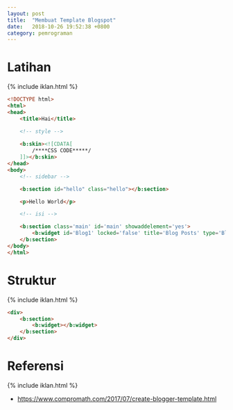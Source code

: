```yaml
---
layout: post
title:  "Membuat Template Blogspot"
date:   2018-10-26 19:52:38 +0800
category: pemrograman
---
```


# Latihan

{% include iklan.html %}

```html
<!DOCTYPE html>
<html>
<head>
	<title>Hai</title>

	<!-- style -->
	
	<b:skin><![CDATA[
		/****CSS CODE*****/
	]]></b:skin>
</head>
<body>
	<!-- sidebar -->

	<b:section id="hello" class="hello"></b:section>

	<p>Hello World</p>

	<!-- isi -->

	<b:section class='main' id='main' showaddelement='yes'>
		<b:widget id='Blog1' locked='false' title='Blog Posts' type='Blog' version='1'/>
	</b:section>
</body>
</html>
```

# Struktur

{% include iklan.html %}

```html
<div>
	<b:section>
		<b:widget></b:widget>
	</b:section>
</div>
```

# Referensi

{% include iklan.html %}

- <https://www.compromath.com/2017/07/create-blogger-template.html>